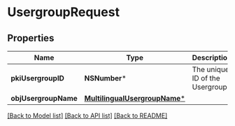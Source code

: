 # UsergroupRequest

## Properties
Name | Type | Description | Notes
------------ | ------------- | ------------- | -------------
**pkiUsergroupID** | **NSNumber*** | The unique ID of the Usergroup | [optional] 
**objUsergroupName** | [**MultilingualUsergroupName***](MultilingualUsergroupName.md) |  | 

[[Back to Model list]](../README.md#documentation-for-models) [[Back to API list]](../README.md#documentation-for-api-endpoints) [[Back to README]](../README.md)


